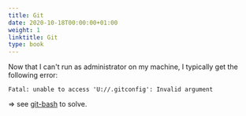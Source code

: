 ```yaml
---
title: Git
date: 2020-10-18T00:00:00+01:00
weight: 1
linktitle: Git
type: book
---
```

Now that I can't run as administrator on my machine, I typically get the 
following error:

```
Fatal: unable to access 'U://.gitconfig': Invalid argument
```

\=> see [git-bash](../local-env/git-bash/) to solve.
